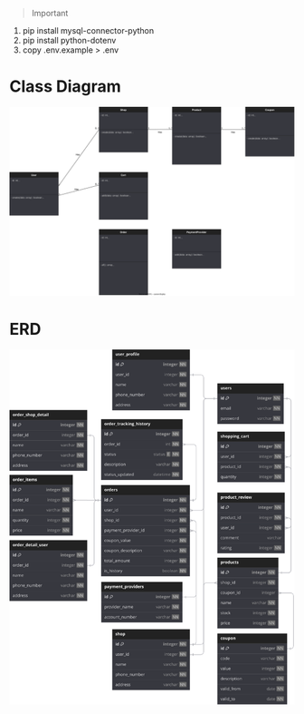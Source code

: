 > Important

1. pip install mysql-connector-python
2. pip install python-dotenv
3. copy .env.example > .env

# Class Diagram

![Class Diagram](class-diagram.drawio.svg)

# ERD

[![Alt text](erd.svg)](https://dbdiagram.io/d/E-Commerce-654308947d8bbd646550783f)
